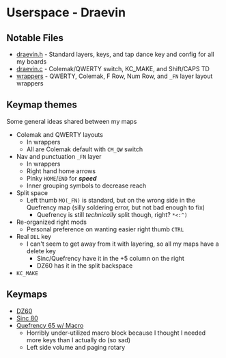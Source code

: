 # Userspace - Draevin

## Notable Files

- [draevin.h](draevin.h) - Standard layers, keys, and tap dance key and config for all my boards
- [draevin.c](draevin.c) - Colemak/QWERTY switch, KC_MAKE, and Shift/CAPS TD
- [wrappers](wrappers.h) - QWERTY, Colemak, F Row, Num Row, and `_FN` layer layout wrappers

## Keymap themes

Some general ideas shared between my maps

- Colemak and QWERTY layouts
  - In wrappers
  - All are Colemak default with `CM_QW` switch
- Nav and punctuation `_FN` layer
  - In wrappers
  - Right hand home arrows
  - Pinky `HOME`/`END` for ***speed***
  - Inner grouping symbols to decrease reach
- Split space
  - Left thumb `MO(_FN)` is standard, but on the wrong side in the Quefrency map (silly soldering error, but not bad enough to fix)
    - Quefrency is still *technically* split though, right? `*<:^)`
- Re-organized right mods
  - Personal preference on wanting easier right thumb `CTRL`
- Real `DEL` key
  - I can't seem to get away from it with layering, so all my maps have a delete key
    - Sinc/Quefrency have it in the +5 column on the right
    - DZ60 has it in the split backspace
- `KC_MAKE`

## Keymaps

- [DZ60](../../keyboards/dz60/keymaps/draevin/keymap.c)
- [Sinc 80](../../keyboards/keebio/sinc/keymaps/draevin/keymap.c)
- [Quefrency 65 w/ Macro](../../keyboards/keebio/quefrency/keymaps/draevin/keymap.c)
  - Horribly under-utilized macro block because I thought I needed more keys than I actually do (so sad)
  - Left side volume and paging rotary

